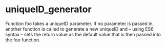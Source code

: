 # uniqueID_generator

Function foo takes a uniqueID parameter. If no parameter is passed in, another function is called to generate a new uniqueID and – using ES6 syntax – sets the return value as the default value that is then passed into the foo function.
